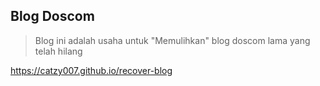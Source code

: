 ## Blog Doscom
> Blog ini adalah usaha untuk "Memulihkan" blog doscom lama yang telah hilang

<https://catzy007.github.io/recover-blog>